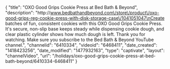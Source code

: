 {
    "title": "OXO Good Grips Cookie Press at Bed Bath & Beyond",
    "description": "http:\/\/www.bedbathandbeyond.com\/store\/product\/oxo-good-grips-reg-cookie-press-with-disk-storage-case\/1041051047\nCreate batches of fun, consistent cookies with this OXO Good Grips Cookie Press. It's secure, non-slip base keeps steady while dispensing cookie dough, and clear plastic cylinder shows how much dough is left. Thank you for watching. Make sure you subscribe to the Bed Bath & Beyond YouTube channel.",
    "channelid": "6410334",
    "videoid": "6468411",
    "date_created": "1418423256",
    "date_modified": "1477932163",
    "type": "captivate",
    "layout": "channelVideo",
    "url": "\/holidays\/oxo-good-grips-cookie-press-at-bed-bath-beyond\/6410334-6468411"
}